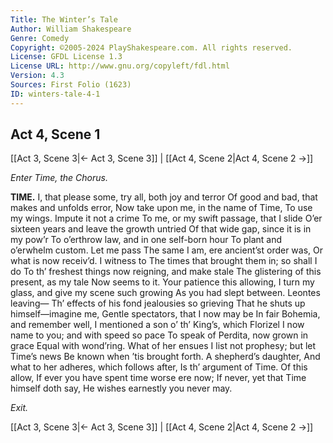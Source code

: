 ```yaml
---
Title: The Winter’s Tale
Author: William Shakespeare
Genre: Comedy
Copyright: ©2005-2024 PlayShakespeare.com. All rights reserved.
License: GFDL License 1.3
License URL: http://www.gnu.org/copyleft/fdl.html
Version: 4.3
Sources: First Folio (1623)
ID: winters-tale-4-1
---
```


## Act 4, Scene 1
[[Act 3, Scene 3|← Act 3, Scene 3]] | [[Act 4, Scene 2|Act 4, Scene 2 →]]

*Enter Time, the Chorus.*

**TIME.**
I, that please some, try all, both joy and terror
Of good and bad, that makes and unfolds error,
Now take upon me, in the name of Time,
To use my wings. Impute it not a crime
To me, or my swift passage, that I slide
O’er sixteen years and leave the growth untried
Of that wide gap, since it is in my pow’r
To o’erthrow law, and in one self-born hour
To plant and o’erwhelm custom. Let me pass
The same I am, ere ancient’st order was,
Or what is now receiv’d. I witness to
The times that brought them in; so shall I do
To th’ freshest things now reigning, and make stale
The glistering of this present, as my tale
Now seems to it. Your patience this allowing,
I turn my glass, and give my scene such growing
As you had slept between. Leontes leaving⁠—
Th’ effects of his fond jealousies so grieving
That he shuts up himself—imagine me,
Gentle spectators, that I now may be
In fair Bohemia, and remember well,
I mentioned a son o’ th’ King’s, which Florizel
I now name to you; and with speed so pace
To speak of Perdita, now grown in grace
Equal with wond’ring. What of her ensues
I list not prophesy; but let Time’s news
Be known when ’tis brought forth. A shepherd’s daughter,
And what to her adheres, which follows after,
Is th’ argument of Time. Of this allow,
If ever you have spent time worse ere now;
If never, yet that Time himself doth say,
He wishes earnestly you never may.

*Exit.*

[[Act 3, Scene 3|← Act 3, Scene 3]] | [[Act 4, Scene 2|Act 4, Scene 2 →]]